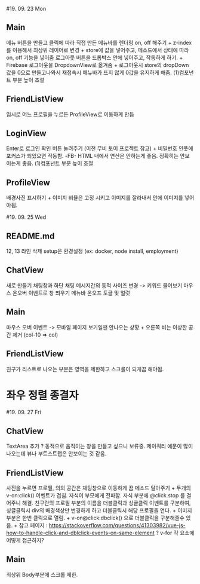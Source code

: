 #19. 09. 23 Mon
## Main
  메뉴 버튼을 만들고 클릭에 따라 직접 만든 메뉴바를 렌더링 on, off 해주기
    + z-index를 이용해서 최상위 레이어로 변경
    + store에 값을 넣어주고, 메소드에서 상태에 따라 on, off 기능을 넣어줌
  로그아웃 버튼을 드롭박스 안에 넣어주고, 작동하게 하기.
    + Firebase 로그아웃을 DropdownView로 옮겨줌
    + 로그아웃시 store의 dropDown 값을 0으로 만들고나와서 재접속시 메뉴바가 뜨지 않게 0값을 유지하게 해줌.
  (1)컴포넌트 부분 높이 조절

## FriendListView
  임시로 어느 프로필을 누르든 ProfileView로 이동하게 만듬

## LoginView
  Enter로 로그인 확인 버튼 눌려주기 (이전 무비 토이 프로젝트 참고)
    + 비밀번호 인풋에 포커스가 되있으면 작동함.
  -FB-
    HTML 내에서 연산은 안하는게 좋음. 정확히는 안보이는게 좋음.
  (1)컴포넌트 부분 높이 조절

## ProfileView
  배경사진 표시하기
    + 이미지 비율은 고정 시키고 이미지를 잘라내서 안에 이미지를 넣어야됨.


#19. 09. 25 Wed
## README.md
  12, 13 라인 삭제
  setup은 환경설정 (ex: docker, node install, employment)

## ChatView
  새로 만들기
  채팅창과 하단 채팅 메시지간의 동적 사이즈 변경 -> 키워드 물어보기
  마우스 온오버 이벤트로 창 띄우기
  메뉴바
  온오프 토글 및 얼럿

## Main
  마우스 오버 이벤트 -> 모바일 페이지 보기일땐 안나오는 상황
    + 오른쪽 비는 이상한 공간 제거 (col-10 => col)

## FriendListView
  친구가 리스트로 나오는 부분은 영역을 제한하고 스크롤이 되게끔 해야됨.

# 좌우 정렬 종결자 #
  

#19. 09. 27 Fri

## ChatView
  TextArea 추가
    ? 동적으로 움직이는 창을 만들고 싶으니 보류중. 제이쿼리 예문이 많이 나오는데 뷰나 부트스트랩은 안보이는 것 같음.

## FriendListView
  사진을 누르면 프로필, 의외 공간은 채팅창으로 이동하게 끔 메소드 달아주기
    + 두개의 v-on:click() 이벤트가 겹침. 자식이 부모에게 전파함. 자식 부분에 @click.stop 를 걸어주니 해결.
  친구란의 프로필 부분의 이름을 더블클릭과 싱글클릭 이벤트를 구분하여, 싱글클릭시 div의 배경색상만 변경하게 하고 더블클릭시 해당 프로필을 연다.
    + 이미지 부분은 한번 클릭으로 열림.
    + v-on@click:dbclick() 으로 더블클릭을 구분해줄수 있음.
    + 참고 페이지 : https://stackoverflow.com/questions/41303982/vue-js-how-to-handle-click-and-dblclick-events-on-same-element
    ? v-for 각 요소에 어떻게 접근하지?

## Main
  최상위 Body부분에 스크롤 제한.
